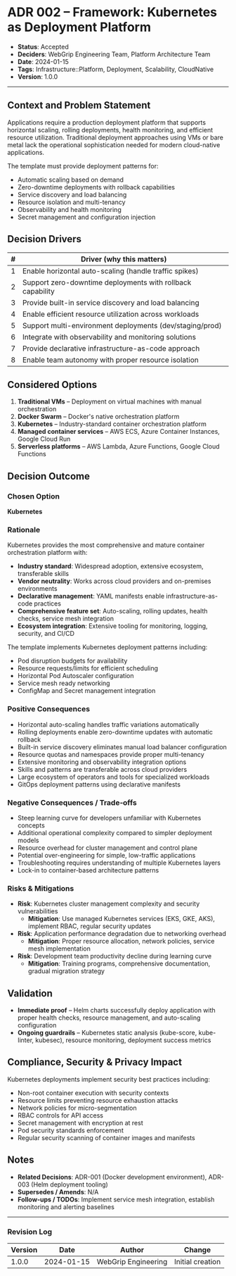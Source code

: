 # ADR 002 – Framework: Kubernetes as Deployment Platform

* **Status**: Accepted
* **Deciders**: WebGrip Engineering Team, Platform Architecture Team
* **Date**: 2024-01-15
* **Tags**: Infrastructure::Platform, Deployment, Scalability, CloudNative
* **Version**: 1.0.0

---

## Context and Problem Statement

Applications require a production deployment platform that supports horizontal scaling, rolling deployments, health monitoring, and efficient resource utilization. Traditional deployment approaches using VMs or bare metal lack the operational sophistication needed for modern cloud-native applications.

The template must provide deployment patterns for:
- Automatic scaling based on demand
- Zero-downtime deployments with rollback capabilities
- Service discovery and load balancing
- Resource isolation and multi-tenancy
- Observability and health monitoring
- Secret management and configuration injection

## Decision Drivers

| # | Driver (why this matters)                                    |
| - | ------------------------------------------------------------ |
| 1 | Enable horizontal auto-scaling (handle traffic spikes)      |
| 2 | Support zero-downtime deployments with rollback capability  |
| 3 | Provide built-in service discovery and load balancing       |
| 4 | Enable efficient resource utilization across workloads      |
| 5 | Support multi-environment deployments (dev/staging/prod)    |
| 6 | Integrate with observability and monitoring solutions       |
| 7 | Provide declarative infrastructure-as-code approach         |
| 8 | Enable team autonomy with proper resource isolation         |

## Considered Options

1. **Traditional VMs** – Deployment on virtual machines with manual orchestration
2. **Docker Swarm** – Docker's native orchestration platform
3. **Kubernetes** – Industry-standard container orchestration platform
4. **Managed container services** – AWS ECS, Azure Container Instances, Google Cloud Run
5. **Serverless platforms** – AWS Lambda, Azure Functions, Google Cloud Functions

## Decision Outcome

### Chosen Option

**Kubernetes**

### Rationale

Kubernetes provides the most comprehensive and mature container orchestration platform with:

- **Industry standard**: Widespread adoption, extensive ecosystem, transferable skills
- **Vendor neutrality**: Works across cloud providers and on-premises environments
- **Declarative management**: YAML manifests enable infrastructure-as-code practices
- **Comprehensive feature set**: Auto-scaling, rolling updates, health checks, service mesh integration
- **Ecosystem integration**: Extensive tooling for monitoring, logging, security, and CI/CD

The template implements Kubernetes deployment patterns including:
- Pod disruption budgets for availability
- Resource requests/limits for efficient scheduling
- Horizontal Pod Autoscaler configuration
- Service mesh ready networking
- ConfigMap and Secret management integration

### Positive Consequences

* Horizontal auto-scaling handles traffic variations automatically
* Rolling deployments enable zero-downtime updates with automatic rollback
* Built-in service discovery eliminates manual load balancer configuration
* Resource quotas and namespaces provide proper multi-tenancy
* Extensive monitoring and observability integration options
* Skills and patterns are transferable across cloud providers
* Large ecosystem of operators and tools for specialized workloads
* GitOps deployment patterns using declarative manifests

### Negative Consequences / Trade‑offs

* Steep learning curve for developers unfamiliar with Kubernetes concepts
* Additional operational complexity compared to simpler deployment models
* Resource overhead for cluster management and control plane
* Potential over-engineering for simple, low-traffic applications
* Troubleshooting requires understanding of multiple Kubernetes layers
* Lock-in to container-based architecture patterns

### Risks & Mitigations

* **Risk**: Kubernetes cluster management complexity and security vulnerabilities
  * **Mitigation**: Use managed Kubernetes services (EKS, GKE, AKS), implement RBAC, regular security updates
* **Risk**: Application performance degradation due to networking overhead
  * **Mitigation**: Proper resource allocation, network policies, service mesh implementation
* **Risk**: Development team productivity decline during learning curve
  * **Mitigation**: Training programs, comprehensive documentation, gradual migration strategy

## Validation

* **Immediate proof** – Helm charts successfully deploy application with proper health checks, resource management, and auto-scaling configuration
* **Ongoing guardrails** – Kubernetes static analysis (kube-score, kube-linter, kubesec), resource monitoring, deployment success metrics

## Compliance, Security & Privacy Impact

Kubernetes deployments implement security best practices including:
- Non-root container execution with security contexts
- Resource limits preventing resource exhaustion attacks
- Network policies for micro-segmentation
- RBAC controls for API access
- Secret management with encryption at rest
- Pod security standards enforcement
- Regular security scanning of container images and manifests

## Notes

* **Related Decisions**: ADR-001 (Docker development environment), ADR-003 (Helm deployment tooling)
* **Supersedes / Amends**: N/A
* **Follow‑ups / TODOs**: Implement service mesh integration, establish monitoring and alerting baselines

---

### Revision Log

| Version | Date       | Author              | Change           |
| ------- | ---------- | ------------------- | ---------------- |
| 1.0.0   | 2024-01-15 | WebGrip Engineering | Initial creation |
